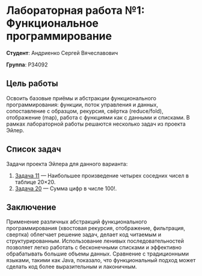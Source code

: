 # Лабораторная работа №1: Функциональное программирование

**Студент**: Андриенко Сергей Вячеславович

**Группа**: P34092

## Цель работы
Освоить базовые приёмы и абстракции функционального программирования: функции, поток управления и данных, сопоставление с образцом, рекурсия, свёртка (reduce/fold), отображение (map), работа с функциями как с данными и списками. В рамках лабораторной работы решаются несколько задач из проекта Эйлер.

## Список задач
Задачи проекта Эйлера для данного варианта:
1. [Задача 11](https://projecteuler.net/problem=11) — Наибольшее произведение четырех соседних чисел в таблице 20×20.
2. [Задача 20](https://projecteuler.net/problem=20) — Сумма цифр в числе 100!.

## Заключение
Применение различных абстракций функционального программирования (хвостовая рекурсия, отображение, фильтрация, свертка) облегчает решение задач, делает код читаемым и структурированным. Использование ленивых последовательностей позволяет легко работать с бесконечными списками и эффективно обрабатывать большие объемы данных. Сравнение с традиционными языками, такими как Java, показало, что функциональный подход может сделать код более выразительным и лаконичным.
